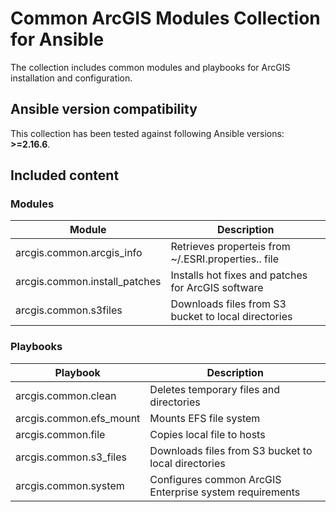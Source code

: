# Common ArcGIS Modules Collection for Ansible

The collection includes common modules and playbooks for ArcGIS installation and configuration.

## Ansible version compatibility

This collection has been tested against following Ansible versions: **>=2.16.6**.

## Included content

### Modules

| Module | Description |
| --- | --- |
| arcgis.common.arcgis_info | Retrieves properteis from ~/.ESRI.properties.<hostname>.<ArcGIS version> file |
| arcgis.common.install_patches | Installs hot fixes and patches for ArcGIS software |
| arcgis.common.s3files | Downloads files from S3 bucket to local directories |

### Playbooks

| Playbook | Description |
| --- | --- |
| arcgis.common.clean | Deletes temporary files and directories |
| arcgis.common.efs_mount | Mounts EFS file system |
| arcgis.common.file | Copies local file to hosts |
| arcgis.common.s3_files | Downloads files from S3 bucket to local directories |
| arcgis.common.system | Configures common ArcGIS Enterprise system requirements |
